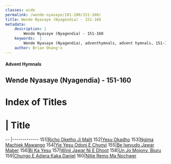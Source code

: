 ```yaml
---
classes: wide
permalink: /wende-nyasaye/101-200/151-160/
title: Wende Nyasaye (Nyagendia) - 151-160
metadata:
    description: |
        Wende Nyasaye (Nyagendia) - 151-160
    keywords:  |
        Wende Nyasaye (Nyagendia), adventhymnals, advent hymnals, 151-160
    author: Brian Onang'o
---
```


#### Advent Hymnals
## Wende Nyasaye (Nyagendia) - 151-160

# Index of Titles
# | Title                        
-- |-------------
151|[Richo Oketho Ji Malit](/wende-nyasaye/101-200/151-160/Richo-Oketho-Ji-Malit)
152|[Yesu Okadho](/wende-nyasaye/101-200/151-160/Yesu-Okadho)
153|[Ngima Machiek Mawango](/wende-nyasaye/101-200/151-160/Ngima-Machiek-Mawango)
154|[Yie Yesu Odonj E Chunyi](/wende-nyasaye/101-200/151-160/Yie-Yesu-Odonj-E-Chunyi)
155|[Be Iseyudo Jawar Maber](/wende-nyasaye/101-200/151-160/Be-Iseyudo-Jawar-Maber)
156|[Bi Ka Yesu](/wende-nyasaye/101-200/151-160/Bi-Ka-Yesu)
157|[Winji Jawar Ni E Dhoot](/wende-nyasaye/101-200/151-160/Winji-Jawar-Ni-E-Dhoot)
158|[Un Jo Mojony, Biuru](/wende-nyasaye/101-200/151-160/Un-Jo-Mojony,-Biuru)
159|[Chungo E Adiera Kaka Daniel](/wende-nyasaye/101-200/151-160/Chungo-E-Adiera-Kaka-Daniel)
160|[Nitie Remo Ma Nochwer](/wende-nyasaye/101-200/151-160/Nitie-Remo-Ma-Nochwer)